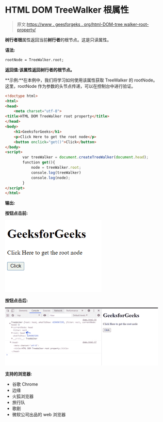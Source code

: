 # HTML DOM TreeWalker 根属性

> 原文:[https://www . geesforgeks . org/html-DOM-tree walker-root-property/](https://www.geeksforgeeks.org/html-dom-treewalker-root-property/)

**树行者根**属性返回当前**树行者**的根节点。这是只读属性。

**语法:**

```html
rootNode = TreeWalker.root;
```

**返回值:**该属性返回**树行者的根节点。**

**示例:**在本例中，我们将学习如何使用该属性获取 TreeWalker 的 rootNode。这里，rootNode 作为参数的头节点传递，可以在控制台中进行验证。

```html
<!doctype html>
<html>
<head>
    <meta charset="utf-8">
<title>HTML DOM TreeWalker root property</title>    
</head>
<body>
    <h1>GeeksforGeeks</h1>
    <p>Click Here to get the root node</p>
    <button onclick="get()">Click</button>
</body>
<script>
        var treeWalker = document.createTreeWalker(document.head);
        function get(){
            node = treeWalker.root;
            console.log(treeWalker)
            console.log(node);
        }
</script>
</html>
```

**输出:**

**按钮点击前:**

![](img/af3d7bc56df72c6ffde3284cde12602a.png)

**按钮点击后:**

![](img/a7a5ae6b0d51124e4041b6d1a18d1118.png)

**支持的浏览器:**

*   谷歌 Chrome
*   边缘
*   火狐浏览器
*   旅行队
*   歌剧
*   微软公司出品的 web 浏览器